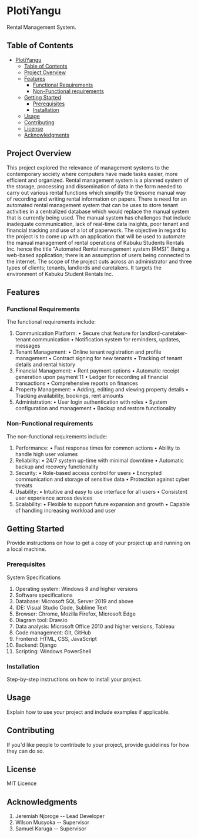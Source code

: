 # PlotiYangu

Rental Management System.

## Table of Contents

- [PlotiYangu](#plotiyangu)
  - [Table of Contents](#table-of-contents)
  - [Project Overview](#project-overview)
  - [Features](#features)
    - [Functional Requirements](#functional-requirements)
    - [Non-Functional requirements](#non-functional-requirements)
  - [Getting Started](#getting-started)
    - [Prerequisites](#prerequisites)
    - [Installation](#installation)
  - [Usage](#usage)
  - [Contributing](#contributing)
  - [License](#license)
  - [Acknowledgments](#acknowledgments)

## Project Overview

This project explored the relevance of management systems to the contemporary society where 
computers have made tasks easier, more efficient and organized. Rental management system 
is a planned system of the storage, processing and dissemination of data in the form needed to 
carry out various rental functions which simplify the tiresome manual way of recording and 
writing rental information on papers. There is need for an automated rental management system 
that can be uses to store tenant activities in a centralized database which would replace the 
manual system that is currently being used. The manual system has challenges that include 
inadequate communication, lack of real-time data insights, poor tenant and financial tracking
and use of a lot of paperwork.
The objective in regard to the project is to come up with an application that will be used to 
automate the manual management of rental operations of Kabuku Students Rentals Inc. hence 
the title "Automated Rental management system (RMS)”. Being a web-based application; there 
is an assumption of users being connected to the internet. The scope of the project cuts across 
an administrator and three types of clients; tenants, landlords and caretakers. It targets the 
environment of Kabuku Student Rentals Inc.


## Features

### Functional Requirements
The functional requirements include:
1. Communication Platform: 
• Secure chat feature for landlord-caretaker-tenant communication
• Notification system for reminders, updates, messages 
2. Tenant Management:
• Online tenant registration and profile management
• Contract signing for new tenants 
• Tracking of tenant details and rental history
3. Financial Management: 
• Rent payment options 
• Automatic receipt generation upon payment
11
• Ledger for recording all financial transactions
• Comprehensive reports on finances
4. Property Management:
• Adding, editing and viewing property details 
• Tracking availability, bookings, rent amounts
5. Administration: 
• User login authentication with roles 
• System configuration and management
• Backup and restore functionality
### Non-Functional requirements
The non-functional requirements include:
1. Performance:
• Fast response times for common actions
• Ability to handle high user volumes
2. Reliability: 
• 24/7 system up-time with minimal downtime
• Automatic backup and recovery functionality
3. Security:
• Role-based access control for users
• Encrypted communication and storage of sensitive data
• Protection against cyber threats 
4. Usability:
• Intuitive and easy to use interface for all users
• Consistent user experience across devices
5. Scalability:
• Flexible to support future expansion and growth
• Capable of handling increasing workload and user

## Getting Started

Provide instructions on how to get a copy of your project up and running on a local machine.

### Prerequisites

System Specifications
1. Operating system: Windows 8 and higher versions
2. Software specifications
3. Database: Microsoft SQL Server 2019 and above
4. IDE: Visual Studio Code, Sublime Text
5. Browser: Chrome, Mozilla Firefox, Microsoft Edge
6. Diagram tool: Draw.io
7. Data analysis: Microsoft Office 2010 and higher versions, Tableau
8. Code management: Git, GitHub
1. Frontend: HTML, CSS, JavaScript
2. Backend: Django
3. Scripting: Windows PowerShell

### Installation

Step-by-step instructions on how to install your project.

## Usage

Explain how to use your project and include examples if applicable.

## Contributing

If you'd like people to contribute to your project, provide guidelines for how they can do so.

## License

MIT Licence

## Acknowledgments

1. Jeremiah Njoroge -- Lead Developer
2. Wilson Musyoka -- Supervisor
3. Samuel Karuga -- Supervisor

